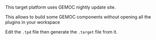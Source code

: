 This target platform uses GEMOC nightly update site.

This allows to build some GEMOC components without opening all the plugins in your workspace  

Edit the `.tpd` file then generate the `.target` file from it.